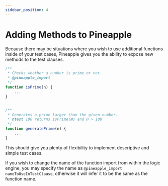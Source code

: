 ```yaml
---
sidebar_position: 4
---
```


# Adding Methods to Pineapple

Because there may be situations where you wish to use additional functions inside of your test cases, Pineapple gives you the ability to expose new methods to the test clauses.


```js
/**
 * Checks whether a number is prime or not. 
 * @pineapple_import
 */
function isPrime(n) {
    ...
}


/**
 * Generates a prime larger than the given number.
 * @test 100 returns isPrime(@) and @ > 100
 */
function generatePrime(n) {
    ...
}
```

This should give you plenty of flexibility to implement descriptive and simple test cases.

If you wish to change the name of the function import from within the logic engine, you may specify the name as `@pineapple_import nameToUseInTestClause`, otherwise it will infer it to be the same as the function name.